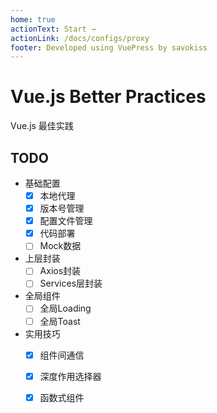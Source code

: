 ```yaml
---
home: true
actionText: Start →
actionLink: /docs/configs/proxy
footer: Developed using VuePress by savokiss
---
```


# Vue.js Better Practices
Vue.js 最佳实践


## TODO
- 基础配置
  - [x] 本地代理
  - [x] 版本号管理
  - [x] 配置文件管理
  - [x] 代码部署
  - [ ] Mock数据
  
- 上层封装
  - [ ] Axios封装
  - [ ] Services层封装

- 全局组件
  - [ ] 全局Loading
  - [ ] 全局Toast
  
- 实用技巧
  - [x] 组件间通信
  - [x] 深度作用选择器
  - [x] 函数式组件
  